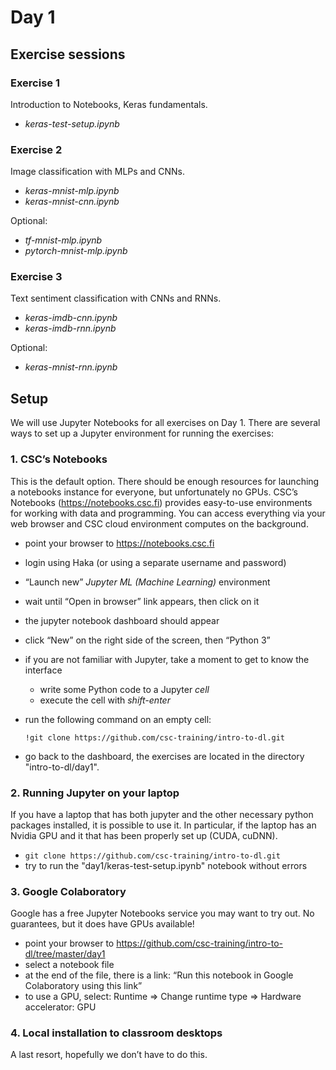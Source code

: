 # Day 1

## Exercise sessions

### Exercise 1

Introduction to Notebooks, Keras fundamentals.

* *keras-test-setup.ipynb*

### Exercise 2

Image classification with MLPs and CNNs.

* *keras-mnist-mlp.ipynb*
* *keras-mnist-cnn.ipynb*

Optional: 

* *tf-mnist-mlp.ipynb* 
* *pytorch-mnist-mlp.ipynb*

### Exercise 3

Text sentiment classification with CNNs and RNNs.

* *keras-imdb-cnn.ipynb*
* *keras-imdb-rnn.ipynb*

Optional: 

* *keras-mnist-rnn.ipynb*

## Setup

We will use Jupyter Notebooks for all exercises on Day 1. There are several ways to set up a Jupyter environment for running the exercises:

### 1. CSC’s Notebooks

This is the default option. There should be enough resources for launching a notebooks instance for everyone, but unfortunately no GPUs. CSC’s Notebooks (https://notebooks.csc.fi) provides easy-to-use environments for working with data and programming. You can access everything via your web browser and CSC cloud environment computes on the background.

* point your browser to https://notebooks.csc.fi
* login using Haka (or using a separate username and password)
* “Launch new” *Jupyter ML (Machine Learning)* environment
* wait until “Open in browser” link appears, then click on it
* the jupyter notebook dashboard should appear
* click “New” on the right side of the screen, then “Python 3”
* if you are not familiar with Jupyter, take a moment to get to know the interface
    * write some Python code to a Jupyter *cell*
    * execute the cell with *shift-enter*
* run the following command on an empty cell:

    `!git clone https://github.com/csc-training/intro-to-dl.git`

* go back to the dashboard, the exercises are located in the directory "intro-to-dl/day1".
  
### 2. Running Jupyter on your laptop

If you have a laptop that has both jupyter and the other necessary python packages installed, it is possible to use it. In particular, if the laptop has an Nvidia GPU and it that has been properly set up (CUDA, cuDNN).

* `git clone https://github.com/csc-training/intro-to-dl.git`   
* try to run the "day1/keras-test-setup.ipynb" notebook without errors

### 3. Google Colaboratory

Google has a free Jupyter Notebooks service you may want to try out. No guarantees, but it does have GPUs available!

* point your browser to https://github.com/csc-training/intro-to-dl/tree/master/day1 
* select a notebook file
* at the end of the file, there is a link: “Run this notebook in Google Colaboratory using this link”
* to use a GPU, select: Runtime => Change runtime type => Hardware accelerator: GPU

### 4. Local installation to classroom desktops

A last resort, hopefully we don’t have to do this.
